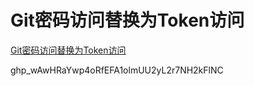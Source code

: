 # Git密码访问替换为Token访问

[Git密码访问替换为Token访问](https://blog.csdn.net/weixin_41010198/article/details/119698015)

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